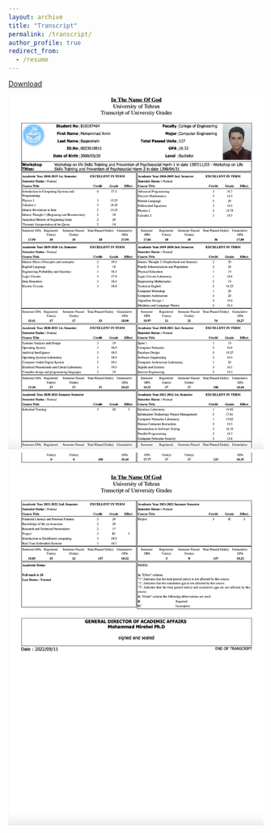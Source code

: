 ```yaml
---
layout: archive
title: "Transcript"
permalink: /transcript/
author_profile: true
redirect_from:
  - /resume
---
```


[Download](https://github.com/aminb7/aminb7.github.io/raw/master/files/transcript.pdf)

![Could not load Transcript](/images/transcript1.png)
![](/images/transcript2.png)
![](/images/transcript3.png)
